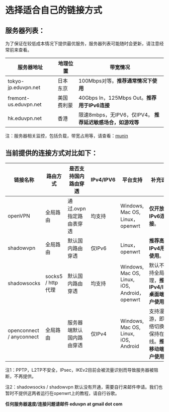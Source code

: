# 选择适合自己的链接方式

## 服务器列表：

为了保证在较低成本情况下提供最优服务，服务器列表可能随时会更新，请注意经常前来查看。

服务器地址 | 地理位置 | 带宽情况
--- | --- | ---
tokyo-jp.eduvpn.net | 日本 东京 | 100Mbps对等。**推荐通常情况下使用**
fremont-us.eduvpn.net | 美国 费利蒙 | 40Gbps In，125Mbps Out。**推荐用于IPv6连接**
hk.eduvpn.net | 香港 | 限速8mbps，无IPV6，仅IPV4。 **推荐延迟敏感场合，如游戏等**

注：服务器相关监控，包括负载，带宽占用等，请查看：[munin](https://eduvpn.net/munin)

## 当前提供的连接方式对比如下：

链接名称 | 路由方式 | 是否支持国内路由穿透 | IPv4/IPV6 | 平台支持 | 补充说明
--- | --- | --- | --- | --- | ---
openVPN | 全局路由 | 通过.ovpn指定路由表穿透 | 均支持 | Windows, Mac OS, Linux，openwrt | **仅开放IPv6连接**。
shadowvpn | 全局路由 | 默认国内路由穿透 | 仅IPv6 | Linux，openwrt | **推荐高端IPv4用户使用**。
shadowsocks | socks5 / http代理 | 默认国内路由穿透 | 均支持 | Windows, Mac OS, Linux, iOS, Android，openwrt | 默认不支持全局代理，**推荐IPv4/IPv6 桌面端用户使用**。
openconnect / anyconnect | 全局路由 | 服务器端默认国内路由穿透 | 仅IPv4 | Windows, Mac OS, Linux, iOS, Android | 支持漫游，即网络切换时保持在线。**推荐移动端用户使用**。

注1：PPTP，L2TP不安全，IPsec，IKEv2目前会被流量识别而导致服务器被阻断，不再提供。

注2：shadowsocks / shadowvpn 默认没有开通，需要自行来邮件申请。我们也暂时不提供这两者运行在openwrt上的教程，请自行谷歌。

**任何服务器速度/连接问题请邮件  eduvpn at gmail dot com**
